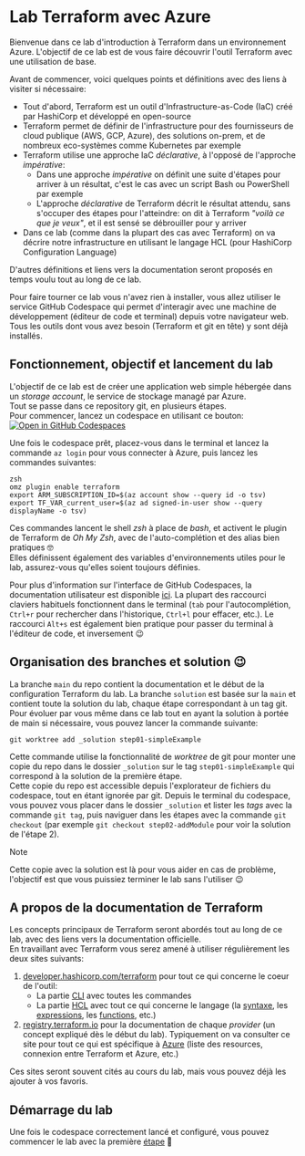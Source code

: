 # Lab Terraform avec Azure

Bienvenue dans ce lab d'introduction à Terraform dans un environnement Azure. L'objectif de ce lab est de vous faire découvrir l'outil Terraform avec une utilisation de base.  

Avant de commencer, voici quelques points et définitions avec des liens à visiter si nécessaire:
- Tout d'abord, Terraform est un outil d'Infrastructure-as-Code (IaC) créé par HashiCorp et développé en open-source
- Terraform permet de définir de l'infrastructure pour des fournisseurs de cloud publique (AWS, GCP, Azure), des solutions on-prem, et de nombreux eco-systèmes comme Kubernetes par exemple
- Terraform utilise une approche IaC _déclarative_, à l'opposé de l'approche _impérative_:
    - Dans une approche _impérative_ on définit une suite d'étapes pour arriver à un résultat, c'est le cas avec un script Bash ou PowerShell par exemple
    - L'approche _déclarative_ de Terraform décrit le résultat attendu, sans s'occuper des étapes pour l'atteindre: on dit à Terraform _"voilà ce que je veux"_, et il est sensé se débrouiller pour y arriver
- Dans ce lab (comme dans la plupart des cas avec Terraform) on va décrire notre infrastructure en utilisant le langage HCL (pour HashiCorp Configuration Language)

D'autres définitions et liens vers la documentation seront proposés en temps voulu tout au long de ce lab.

Pour faire tourner ce lab vous n'avez rien à installer, vous allez utiliser le service GitHub Codespace qui permet d'interagir avec une machine de développement (éditeur de code et terminal) depuis votre navigateur web. Tous les outils dont vous avez besoin (Terraform et git en tête) y sont déjà installés.  

## Fonctionnement, objectif et lancement du lab
L'objectif de ce lab est de créer une application web simple hébergée dans un _storage account_, le service de stockage managé par Azure.  
Tout se passe dans ce repository git, en plusieurs étapes.  
Pour commencer, lancez un codespace en utilisant ce bouton:  
[![Open in GitHub Codespaces](https://github.com/codespaces/badge.svg)](https://codespaces.new/xaviermignot/terraform-azure-lab?quickstart=1)

Une fois le codespace prêt, placez-vous dans le terminal et lancez la commande `az login` pour vous connecter à Azure, puis lancez les commandes suivantes:
```shell
zsh
omz plugin enable terraform
export ARM_SUBSCRIPTION_ID=$(az account show --query id -o tsv)
export TF_VAR_current_user=$(az ad signed-in-user show --query displayName -o tsv)
```
Ces commandes lancent le shell _zsh_ à place de _bash_, et activent le plugin de Terraform de _Oh My Zsh_, avec de l'auto-complétion et des alias bien pratiques 🤓  
Elles définissent également des variables d'environnements utiles pour le lab, assurez-vous qu'elles soient toujours définies.

Pour plus d'information sur l'interface de GitHub Codespaces, la documentation utilisateur est disponible [ici](https://docs.github.com/en/codespaces/developing-in-a-codespace/developing-in-a-codespace). La plupart des raccourci claviers habituels fonctionnent dans le terminal (`tab` pour l'autocomplétion, `Ctrl+r` pour rechercher dans l'historique, `Ctrl+l` pour effacer, etc.). Le raccourci `Alt+s` est également bien pratique pour passer du terminal à l'éditeur de code, et inversement 😉

## Organisation des branches et solution 😉
La branche `main` du repo contient la documentation et le début de la configuration Terraform du lab. La branche `solution` est basée sur la `main` et contient toute la solution du lab, chaque étape correspondant à un tag git.  
Pour évoluer par vous même dans ce lab tout en ayant la solution à portée de main si nécessaire, vous pouvez lancer la commande suivante:
```shell
git worktree add _solution step01-simpleExample
```
Cette commande utilise la fonctionnalité de _worktree_ de git pour monter une copie du repo dans le dossier `_solution` sur le tag `step01-simpleExample` qui correspond à la solution de la première étape.  
Cette copie du repo est accessible depuis l'explorateur de fichiers du codespace, tout en étant ignorée par git. Depuis le terminal du codespace, vous pouvez vous placer dans le dossier `_solution` et lister les _tags_ avec la commande `git tag`, puis naviguer dans les étapes avec la commande `git checkout` (par exemple `git checkout step02-addModule` pour voir la solution de l'étape 2).  

> [!NOTE]
> Cette copie avec la solution est là pour vous aider en cas de problème, l'objectif est que vous puissiez terminer le lab sans l'utiliser 😉

## A propos de la documentation de Terraform
Les concepts principaux de Terraform seront abordés tout au long de ce lab, avec des liens vers la documentation officielle.  
En travaillant avec Terraform vous serez amené à utiliser régulièrement les deux sites suivants:
1. [developer.hashicorp.com/terraform](https://developer.hashicorp.com/terraform) pour tout ce qui concerne le coeur de l'outil:
    - La partie [CLI](https://developer.hashicorp.com/terraform/cli) avec toutes les commandes
    - La partie [HCL](https://developer.hashicorp.com/terraform/language) avec tout ce qui concerne le langage (la [syntaxe](https://developer.hashicorp.com/terraform/language/syntax), les [expressions](https://developer.hashicorp.com/terraform/language/expressions), les [functions](https://developer.hashicorp.com/terraform/language/functions), etc.)
2. [registry.terraform.io](https://registry.terraform.io/) pour la documentation de chaque _provider_ (un concept expliqué dès le début du lab). Typiquement on va consulter ce site pour tout ce qui est spécifique à [Azure](https://registry.terraform.io/providers/hashicorp/azurerm/latest) (liste des resources, connexion entre Terraform et Azure, etc.)

Ces sites seront souvent cités au cours du lab, mais vous pouvez déjà les ajouter à vos favoris.

## Démarrage du lab
Une fois le codespace correctement lancé et configuré, vous pouvez commencer le lab avec la première [étape](/docs/step01-simpleExample.md) 🚀
